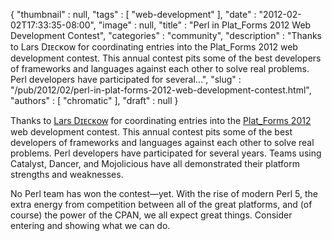 {
   "thumbnail" : null,
   "tags" : [
      "web-development"
   ],
   "date" : "2012-02-02T17:33:35-08:00",
   "image" : null,
   "title" : "Perl in Plat_Forms 2012 Web Development Contest",
   "categories" : "community",
   "description" : "Thanks to Lars Dɪᴇᴄᴋᴏᴡ for coordinating entries into the Plat_Forms 2012 web development contest. This annual contest pits some of the best developers of frameworks and languages against each other to solve real problems. Perl developers have participated for several...",
   "slug" : "/pub/2012/02/perl-in-plat-forms-2012-web-development-contest.html",
   "authors" : [
      "chromatic"
   ],
   "draft" : null
}



Thanks to [Lars Dɪᴇᴄᴋᴏᴡ](http://search.cpan.org/~daxim/) for coordinating entries into the [Plat\_Forms 2012](http://www.plat-forms.org/platforms-2012-announcement#overview) web development contest. This annual contest pits some of the best developers of frameworks and languages against each other to solve real problems. Perl developers have participated for several years. Teams using Catalyst, Dancer, and Mojolicious have all demonstrated their platform strengths and weaknesses.

No Perl team has won the contest—yet. With the rise of modern Perl 5, the extra energy from competition between all of the great platforms, and (of course) the power of the CPAN, we all expect great things. Consider entering and showing what we can do.
